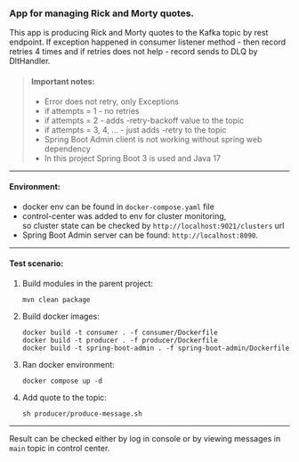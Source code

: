 ### App for managing Rick and Morty quotes.
This app is producing  Rick and Morty quotes to the Kafka topic by rest endpoint.
If exception happened in consumer listener method - then record retries 4 times and if retries does not help -
record sends to DLQ by DltHandler.

> #### Important notes:
> - Error does not retry, only Exceptions
> - if attempts = 1 - no retries
> - if attempts = 2 - adds -retry-backoff value to the topic
> - if attempts = 3, 4, ... - just adds -retry to the topic
> - Spring Boot Admin client is not working without spring web dependency
> - In this project Spring Boot 3 is used and Java 17

---
#### Environment:
- docker env can be found in `docker-compose.yaml` file
- control-center was added to env for cluster monitoring, \
  so cluster state can be checked by `http://localhost:9021/clusters` url
- Spring Boot Admin server can be found: `http://localhost:8090`.

---
#### Test scenario:

 1. Build modules in the parent project:
    ```
    mvn clean package
    ```
 2. Build docker images:
    ```
    docker build -t consumer . -f consumer/Dockerfile
    docker build -t producer . -f producer/Dockerfile
    docker build -t spring-boot-admin . -f spring-boot-admin/Dockerfile
    ```
 3. Ran docker environment:
    ```
    docker compose up -d
    ```
 4. Add quote to the topic:
    ```
    sh producer/produce-message.sh
    ```
---
    
Result can be checked either by log in console or by viewing messages in `main` topic in control center.